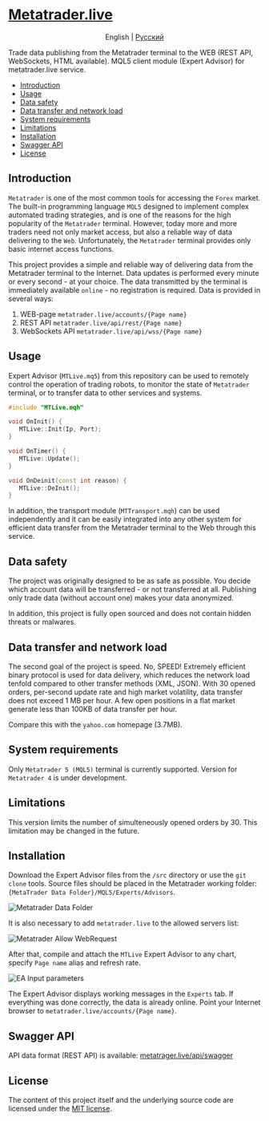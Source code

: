 # [Metatrader.live](https://metatrader.live)

<p align="center">
  <span>English</span> |
  <a href="https://github.com/brajine/metatrader-live/blob/master/lang/README_ru.md">Pусский</a>
</p>

Trade data publishing from the Metatrader terminal to the WEB (REST API, WebSockets, HTML available). MQL5 client module (Expert Advisor) for metatrader.live service.

- [Introduction](https://github.com/brajine/metatrader-live/blob/master/README.md#introduction)
- [Usage](https://github.com/brajine/metatrader-live/blob/master/README.md#usage)
- [Data safety](https://github.com/brajine/metatrader-live/blob/master/README.md#data-safety)
- [Data transfer and network load](https://github.com/brajine/metatrader-live/blob/master/README.md#data-transfer-and-network-load)
- [System requirements](https://github.com/brajine/metatrader-live/blob/master/README.md#system-requirements)
- [Limitations](https://github.com/brajine/metatrader-live/blob/master/README.md#limitations)
- [Installation](https://github.com/brajine/metatrader-live/blob/master/README.md#installation)
- [Swagger API](https://github.com/brajine/metatrader-live/blob/master/README.md#swagger-api)
- [License](https://github.com/brajine/metatrader-live/blob/master/README.md#license)

## Introduction
`Metatrader` is one of the most common tools for accessing the `Forex` market. The built-in programming language `MQL5` designed to implement complex automated trading strategies, and is one of the reasons for the high popularity of the `Metatrader` terminal. However, today more and more traders need not only market access, but also a reliable way of data delivering to the `Web`. Unfortunately, the `Metatrader` terminal provides only basic internet access functions.

This project provides a simple and reliable way of delivering data from the Metatrader terminal to the Internet. Data updates is performed every minute or every second - at your choice. The data transmitted by the terminal is immediately available `online` - no registration is required. Data is provided in several ways:
1. WEB-page `metatrader.live/accounts/{Page name}`
2. REST API `metatrader.live/api/rest/{Page name}`
3. WebSockets API `metatrader.live/api/wss/{Page name}`

## Usage
Expert Advisor (`MTLive.mq5`) from this repository can be used to remotely control the operation of trading robots, to monitor the state of `Metatrader` terminal, or to transfer data to other services and systems.

```cpp
#include "MTLive.mqh"

void OnInit() {
   MTLive::Init(Ip, Port);
}

void OnTimer() {
   MTLive::Update();
}

void OnDeinit(const int reason) {
   MTLive::DeInit();
}
```

In addition, the transport module (`MTTransport.mqh`) can be used independently and it can be easily integrated into any other system for efficient data transfer from the Metatrader terminal to the Web through this service.

## Data safety
The project was originally designed to be as safe as possible. You decide which account data will be transferred - or not transferred at all. Publishing only trade data (without account one) makes your data anonymized.

In addition, this project is fully open sourced and does not contain hidden threats or malwares.

## Data transfer and network load
The second goal of the project is speed. No, SPEED! Extremely efficient binary protocol is used for data delivery, which reduces the network load tenfold compared to other transfer methods (XML, JSON). With 30 opened orders, per-second update rate and high market volatility, data transfer does not exceed 1 MB per hour. A few open positions in a flat market generate less than 100KB of data transfer per hour.

Compare this with the `yahoo.com` homepage (3.7MB).

## System requirements
Only `Metatrader 5 (MQL5)` terminal is currently supported. Version for `Metatrader 4` is under development.

## Limitations
This version limits the number of simulteneously opened orders by 30. This limitation may be changed in the future.

## Installation
Download the Expert Advisor files from the `/src` directory or use the `git clone` tools. Source files should be placed in the Metatrader working folder: `{MetaTrader Data Folder}/MQL5/Experts/Advisors`.

![Metatrader Data Folder](/img/data-folder.png "Metatrader Data Folder")

It is also necessary to add `metatrader.live` to the allowed servers list:

![Metatrader Allow WebRequest](/img/allow-web-request.png "Metatrader Allow WebRequest")

After that, compile and attach the `MTLive` Expert Advisor to any chart, specify `Page name` alias and refresh rate.

![EA Input parameters](/img/input-parameters.png "EA Input parameters")

The Expert Advisor displays working messages in the `Experts` tab.
If everything was done correctly, the data is already online. Point your Internet browser to `metatrader.live/accounts/{Page name}`.

## Swagger API
API data format (REST API) is available: [metatrager.live/api/swagger](https://metatrader.live/api/swagger)

## License
The content of this project itself and the underlying source code are licensed under the [MIT license](/LICENSE).